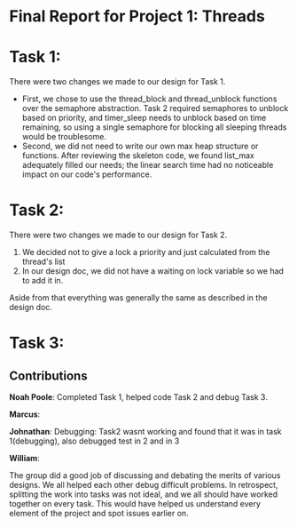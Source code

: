 Final Report for Project 1: Threads
===================================

# Task 1:
There were two changes we made to our design for Task 1.

- First, we chose to use the thread_block and thread_unblock functions over the semaphore abstraction.  Task 2 required semaphores to unblock based on priority, and timer_sleep needs to unblock based on time remaining, so using a single semaphore for blocking all sleeping threads would be troublesome.
- Second, we did not need to write our own max heap structure or functions.  After reviewing the skeleton code, we found list_max adequately filled our needs; the linear search time had no noticeable impact on our code's performance.

# Task 2:
There were two changes we made to our design for Task 2.  

1. We decided not to give a lock a priority and just calculated from the thread's list
2. In our design doc, we did not have a waiting on lock variable so we had to add it in. 

Aside from that everything was generally the same as described in the design doc.

# Task 3:

## Contributions
**Noah Poole**: Completed Task 1, helped code Task 2 and debug Task 3.

**Marcus**:

**Johnathan**: Debugging: Task2 wasnt working and found that it was in task 1(debugging), also debugged test in 2 and in 3

**William**:


The group did a good job of discussing and debating the merits of various designs.  We all helped each other debug difficult problems.  In retrospect, splitting the work into tasks was not ideal, and we all should have worked together on every task.  This would have helped us understand every element of the project and spot issues earlier on.
